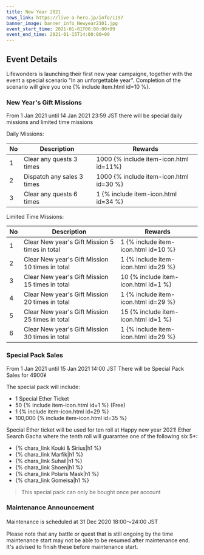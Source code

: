 ```yaml
---
title: New Year 2021
news_link: https://live-a-hero.jp/info/1197
banner_image: banner_info_Newyear2101.jpg
event_start_time: 2021-01-01T00:00:00+09
event_end_time: 2021-01-15T14:00:00+09
---
```


## Event Details

Lifewonders is launching their first new year campaigne, together with the event
a special scenario "In an unforgettable year". Completion of the scenario will give you
one {% include item.html id=10 %}.

### New Year's Gift Missions

From 1 Jan 2021 until 14 Jan 2021 23:59 JST there will be special daily missions and limited time missions

Daily Missions:

| No  | Description      | Rewards      |
|----|-----------------------------------------------------------|----------------|
| 1  | Clear any quests 3 times | 1000 {% include item-icon.html id=11%}    |
| 2  | Dispatch any sales 3 times | 1000 {% include item-icon.html id=30 %}    |
| 3  | Clear any quests 6 times | 1 {% include item-icon.html id=34 %}    |

Limited Time Missions: 

| No  | Description      | Rewards      |
|----|-----------------------------------------------------------|----------------|
| 1  | Clear New year's Gift Mission 5 times in total | 1 {% include item-icon.html id=10 %}    |
| 2  | Clear New year's Gift Mission 10 times in total | 1 {% include item-icon.html id=29 %}    |
| 3  | Clear New year's Gift Mission 15 times in total | 10 {% include item-icon.html id=1 %}    |
| 4  | Clear New year's Gift Mission 20 times in total | 1 {% include item-icon.html id=29 %}    |
| 5  | Clear New year's Gift Mission 25 times in total| 15 {% include item-icon.html id=1 %}    |
| 6  | Clear New year's Gift Mission 30 times in total | 1 {% include item-icon.html id=29 %}    |

### Special Pack Sales 

From 1 Jan 2021 until 15 Jan 2021 14:00 JST There will be Special Pack Sales for 4900¥ 

The special pack will include:
- 1 Special Ether Ticket
- 50 {% include item-icon.html id=1 %}  (Free)
- 1 {% include item-icon.html id=29 %} 
- 100,000 {% include item-icon.html id=35 %} 

Special Ether ticket will be used for ten roll at Happy new year 2021! Ether Search Gacha where the tenth roll will guarantee one of the following six 5*:
- {% chara_link Kouki & Sirius|h1 %}
- {% chara_link Marfik|h1 %}
- {% chara_link Suhail|h1 %}
- {% chara_link Shoen|h1 %}
- {% chara_link Polaris Mask|h1 %}
- {% chara_link Gomeisa|h1 %}

> This special pack can only be bought once per account


### Maintenance Announcement

Maintenance is scheduled at
31 Dec 2020 18:00～24:00 JST

Please note that any battle or quest that is still ongoing by the time maintenance start may not be able to be resumed after maintenance end.
It's advised to finish these before maintenance start.
